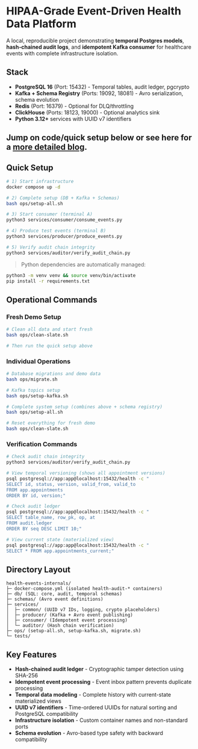 # HIPAA-Grade Event-Driven Health Data Platform

A local, reproducible project demonstrating **temporal Postgres models**, **hash‑chained audit logs**, and **idempotent Kafka consumer** for healthcare events with complete infrastructure isolation.

## Stack
- **PostgreSQL 16** (Port: 15432) - Temporal tables, audit ledger, pgcrypto
- **Kafka + Schema Registry** (Ports: 19092, 18081) - Avro serialization, schema evolution
- **Redis** (Port: 16379) - Optional for DLQ/throttling
- **ClickHouse** (Ports: 18123, 19000) - Optional analytics sink
- **Python 3.12+** services with UUID v7 identifiers

## Jump on code/quick setup below or see here for a [more detailed blog](https://medium.com/@keshavagrawal/building-a-hipaa-grade-audit-logging-system-lessons-from-the-healthcare-trenches-d5a8bb691e3b).

## Quick Setup
```bash
# 1) Start infrastructure
docker compose up -d

# 2) Complete setup (DB + Kafka + Schemas)
bash ops/setup-all.sh

# 3) Start consumer (terminal A)
python3 services/consumer/consume_events.py

# 4) Produce test events (terminal B)
python3 services/producer/produce_events.py

# 5) Verify audit chain integrity
python3 services/auditor/verify_audit_chain.py
```

> Python dependencies are automatically managed:
```bash
python3 -m venv venv && source venv/bin/activate
pip install -r requirements.txt
```

## Operational Commands

### Fresh Demo Setup
```bash
# Clean all data and start fresh
bash ops/clean-slate.sh

# Then run the quick setup above
```

### Individual Operations
```bash
# Database migrations and demo data
bash ops/migrate.sh

# Kafka topics setup
bash ops/setup-kafka.sh

# Complete system setup (combines above + schema registry)
bash ops/setup-all.sh

# Reset everything for fresh demo
bash ops/clean-slate.sh
```

### Verification Commands
```bash
# Check audit chain integrity
python3 services/auditor/verify_audit_chain.py

# View temporal versioning (shows all appointment versions)
psql postgresql://app:app@localhost:15432/health -c "
SELECT id, status, version, valid_from, valid_to
FROM app.appointments
ORDER BY id, version;"

# Check audit ledger
psql postgresql://app:app@localhost:15432/health -c "
SELECT table_name, row_pk, op, at
FROM audit.ledger
ORDER BY seq DESC LIMIT 10;"

# View current state (materialized view)
psql postgresql://app:app@localhost:15432/health -c "
SELECT * FROM app.appointments_current;"
```

## Directory Layout
```
health-events-internals/
├─ docker-compose.yml (isolated health-audit-* containers)
├─ db/ (SQL: core, audit, temporal schemas)
├─ schemas/ (Avro event definitions)
├─ services/
│  ├─ common/ (UUID v7 IDs, logging, crypto placeholders)
│  ├─ producer/ (Kafka + Avro event publishing)
│  ├─ consumer/ (Idempotent event processing)
│  └─ auditor/ (Hash chain verification)
├─ ops/ (setup-all.sh, setup-kafka.sh, migrate.sh)
└─ tests/
```

## Key Features
- **Hash-chained audit ledger** - Cryptographic tamper detection using SHA-256
- **Idempotent event processing** - Event inbox pattern prevents duplicate processing
- **Temporal data modeling** - Complete history with current-state materialized views
- **UUID v7 identifiers** - Time-ordered UUIDs for natural sorting and PostgreSQL compatibility
- **Infrastructure isolation** - Custom container names and non-standard ports
- **Schema evolution** - Avro-based type safety with backward compatibility
